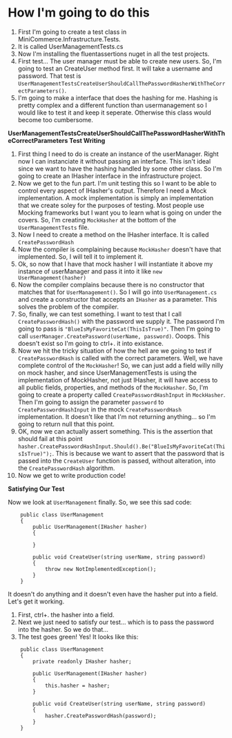How I'm going to do this
===
1. First I'm going to create a test class in MiniCommerce.Infrastructure.Tests.
2. It is called UserManagementTests.cs
3. Now I'm installing the fluentassertions nuget in all the test projects.
4. First test... The user manager must be able to create new users. So, I'm going to test an CreateUser method first. It will take a username and password. That test is `UserManagementTestsCreateUserShouldCallThePasswordHasherWithTheCorrectParameters()`.
5. I'm going to make a interface that does the hashing for me. Hashing is pretty complex and a different function than usermanagement so I would like to test it and keep it seperate. Otherwise this class would become too cumbersome.

**UserManagementTestsCreateUserShouldCallThePasswordHasherWithTheCorrectParameters Test Writing** 
1. First thing I need to do is create an instance of the userManager. Right now I can instanciate it without passing an interface. This isn't ideal since we want to have the hashing handled by some other class. So I'm going to create an IHasher interface in the infrastructure project. 
2. Now we get to the fun part. I'm unit testing this so I want to be able to control every aspect of IHasher's output. Therefore I need a Mock implementation. A mock implementation is simply an implementation that we create soley for the purposes of testing. Most people use Mocking frameworks but I want you to learn what is going on under the covers. So, I'm creating ``MockHasher`` at the bottom of the ``UserManagementTests`` file.
3. Now I need to create a method on the IHasher interface. It is called ``CreatePasswordHash``
4. Now the compiler is complaining because ``MockHasher`` doesn't have that implemented. So, I will tell it to implement it.
5. Ok, so now that I have that mock hasher I will instantiate it above my instance of userManager and pass it into it like ``new UserManagement(hasher)``
6. Now the compiler complains because there is no constructor that matches that for ``UserManagement()``. So I will go into ``UserManagement.cs`` and create a constructor that accepts an ``IHasher`` as a parameter. This solves the problem of the compiler. 
7. So, finally, we can test something. I want to test that I call ``CreatePasswordHash()`` with the password we supply it. The password I'm going to pass is ``"BlueIsMyFavoriteCat(ThisIsTrue)"``. Then I'm going to call ``userManager.CreatePassword(userName, password)``. Ooops. This doesn't exist so I'm going to ctrl+. it into existance.
8. Now we hit the tricky situation of how the hell are we going to test if ``CreatePasswordHash`` is called with the correct parameters. Well, we have complete control of the ``MockHasher``! So, we can just add a field willy nilly on mock hasher, and since UserManagementTests is using the implementation of MockHasher, not just IHasher, it will have access to all public fields, properties, and methods of the ``MockHasher``. So, I'm going to create a property called ``CreatePasswordHashInput`` in ``MockHasher``. Then I'm going to assign the parameter ``password`` to ``CreatePasswordHashInput`` in the mock ``CreatePasswordHash`` implementation. It doesn't like that I'm not returning anything... so I'm going to return null that this point.
9. OK, now we can actually assert something. This is the assertion that should fail at this point ``hasher.CreatePasswordHashInput.Should().Be("BlueIsMyFavoriteCat(ThisIsTrue)");``. This is because we want to assert that the password that is passed into the ``CreateUser`` function is passed, without alteration, into the ``CreatePasswordHash`` algorithm. 
10. Now we get to write production code! 

**Satisfying Our Test**

Now we look at ``UserManagement`` finally. So, we see this sad code:

``` CSharp
    public class UserManagement
    {
        public UserManagement(IHasher hasher)
        {

        }

        public void CreateUser(string userName, string password)
        {
            throw new NotImplementedException();
        }
    }
```

It doesn't do anything and it doesn't even have the hasher put into a field. Let's get it working. 

1. First, ctrl+. the hasher into a field. 
2. Next we just need to satisfy our test... which is to pass the password into the hasher. So we do that... 
3. The test goes green! Yes! It looks like this:

``` Csharp 
    public class UserManagement
    {
        private readonly IHasher hasher;

        public UserManagement(IHasher hasher)
        {
            this.hasher = hasher;
        }

        public void CreateUser(string userName, string password)
        {
            hasher.CreatePasswordHash(password);
        }
    }
```
